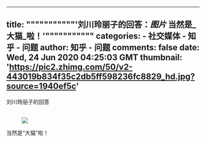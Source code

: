 
---
title: """""""""""'刘川玲丽子的回答：_图片_ 当然是_大猫_啦！'"""""""""""
categories: 
    - 社交媒体
    - 知乎 - 问题
author: 知乎 - 问题
comments: false
date: Wed, 24 Jun 2020 04:25:03 GMT
thumbnail: 'https://pic2.zhimg.com/50/v2-443019b834f35c2db5ff598236fc8829_hd.jpg?source=1940ef5c'
---

<div>   
刘川玲丽子的回答<br><br><p></p><figure data-size="normal"><img src="https://pic2.zhimg.com/50/v2-443019b834f35c2db5ff598236fc8829_hd.jpg?source=1940ef5c" data-rawwidth="593" data-rawheight="1214" data-size="normal" data-default-watermark-src="https://pic2.zhimg.com/50/v2-ac27fcd97937d210be088d58c1981e94_hd.jpg?source=1940ef5c" class="origin_image zh-lightbox-thumb lazy" data-original="https://pic1.zhimg.com/v2-443019b834f35c2db5ff598236fc8829_r.jpg?source=1940ef5c" data-actualsrc="https://pic2.zhimg.com/50/v2-443019b834f35c2db5ff598236fc8829_hd.jpg?source=1940ef5c" referrerpolicy="no-referrer"></figure><p>当然是“大猫”啦！</p>  
</div>
            